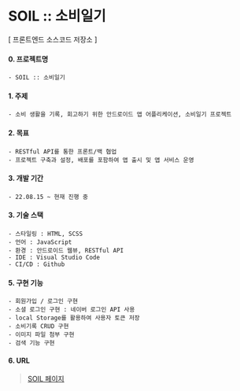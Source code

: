 # SOIL :: 소비일기
[ 프론트엔드 소스코드 저장소 ]
  
#### 0. 프로젝트명
```
- SOIL :: 소비일기
```

#### 1. 주제
```
- 소비 생활을 기록, 회고하기 위한 안드로이드 앱 어플리케이션, 소비일기 프로젝트
```
#### 2. 목표
```
- RESTful API를 통한 프론트/백 협업
- 프로젝트 구축과 설정, 배포를 포함하여 앱 출시 및 앱 서비스 운영
```

#### 3. 개발 기간

```
- 22.08.15 ~ 현재 진행 중
```

#### 3. 기술 스택

```
- 스타일링 : HTML, SCSS
- 언어 : JavaScript
- 환경 : 안드로이드 웹뷰, RESTful API
- IDE : Visual Studio Code
- CI/CD : Github
```

#### 5. 구현 기능

```
- 회원가입 / 로그인 구현
- 소셜 로그인 구현 : 네이버 로그인 API 사용
- local Storage를 활용하여 사용자 토큰 저장
- 소비기록 CRUD 구현
- 이미지 파일 첨부 구현
- 검색 기능 구현
```
#### 6. URL

> [SOIL 페이지](https://tuz22.github.io/soil)   
